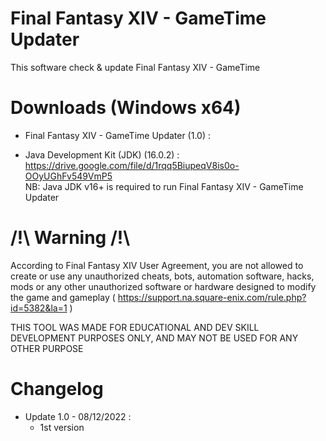 # Final Fantasy XIV - GameTime Updater

This software check & update Final Fantasy XIV - GameTime

# Downloads (Windows x64)

* Final Fantasy XIV - GameTime Updater (1.0) :  
  
* Java Development Kit (JDK) (16.0.2) :  
https://drive.google.com/file/d/1rqq5BiupeqV8is0o-OOyUGhFv549VmP5  
NB: Java JDK v16+ is required to run Final Fantasy XIV - GameTime Updater

# /!\ Warning /!\\

According to Final Fantasy XIV User Agreement, you are not allowed to create or use any unauthorized cheats, bots, automation software, hacks, mods or any other unauthorized software or hardware designed to modify the game and gameplay ( https://support.na.square-enix.com/rule.php?id=5382&la=1 )

THIS TOOL WAS MADE FOR EDUCATIONAL AND DEV SKILL DEVELOPMENT PURPOSES ONLY, AND MAY NOT BE USED FOR ANY OTHER PURPOSE

# Changelog

* Update 1.0 - 08/12/2022 :
  * 1st version

